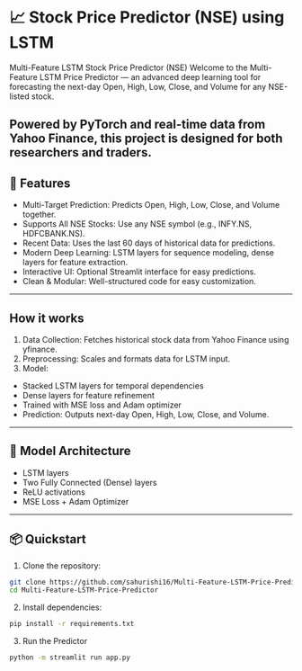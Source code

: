 # 📈 Stock Price Predictor (NSE) using LSTM

Multi-Feature LSTM Stock Price Predictor (NSE)
Welcome to the Multi-Feature LSTM Price Predictor — an advanced deep learning tool for forecasting the next-day Open, High, Low, Close, and Volume for any NSE-listed stock.
<br>

Powered by PyTorch and real-time data from Yahoo Finance, this project is designed for both researchers and traders.
---

## 🚀 Features

- Multi-Target Prediction: Predicts Open, High, Low, Close, and Volume together.
- Supports All NSE Stocks: Use any NSE symbol (e.g., INFY.NS, HDFCBANK.NS).
- Recent Data: Uses the last 60 days of historical data for predictions.
- Modern Deep Learning: LSTM layers for sequence modeling, dense layers for feature extraction.
- Interactive UI: Optional Streamlit interface for easy predictions.
- Clean & Modular: Well-structured code for easy customization.
---


## How it works 
1. Data Collection: Fetches historical stock data from Yahoo Finance using yfinance.
2. Preprocessing: Scales and formats data for LSTM input.
3. Model:
  - Stacked LSTM layers for temporal dependencies
  - Dense layers for feature refinement
  - Trained with MSE loss and Adam optimizer
  - Prediction: Outputs next-day Open, High, Low, Close, and Volume.

---

## 🧠 Model Architecture

- LSTM layers
- Two Fully Connected (Dense) layers
- ReLU activations
- MSE Loss + Adam Optimizer

---

## 📦 Quickstart

1. Clone the repository:
```bash
git clone https://github.com/sahurishi16/Multi-Feature-LSTM-Price-Predictor.git
cd Multi-Feature-LSTM-Price-Predictor
```

2. Install dependencies:
```bash
pip install -r requirements.txt
```

3. Run the Predictor
```bash
python -m streamlit run app.py
```
